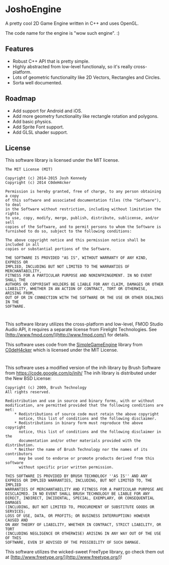 JoshoEngine
===========

A pretty cool 2D Game Engine written in C++ and uses OpenGL.

The code name for the engine is "wow such engine". :)

## Features
* Robust C++ API that is pretty simple.
* Highly abstracted from low-level functionaly, so it's really cross-platform.
* Lots of geometric functionality like 2D Vectors, Rectangles and Circles.
* Sorta well documented.

## Roadmap
* Add support for Android and iOS.
* Add more geometry functionality like rectangle rotation and polygons.
* Add basic physics.
* Add Sprite Font support.
* Add GLSL shader support.

## License

This software library is licensed under the MIT license.

    The MIT License (MIT)
    
    Copyright (c) 2014-2015 Josh Kennedy
    Copyright (c) 2014 C0deH4cker

    Permission is hereby granted, free of charge, to any person obtaining a copy
    of this software and associated documentation files (the "Software"), to deal
    in the Software without restriction, including without limitation the rights
    to use, copy, modify, merge, publish, distribute, sublicense, and/or sell
    copies of the Software, and to permit persons to whom the Software is
    furnished to do so, subject to the following conditions:

    The above copyright notice and this permission notice shall be included in all
    copies or substantial portions of the Software.

    THE SOFTWARE IS PROVIDED "AS IS", WITHOUT WARRANTY OF ANY KIND, EXPRESS OR
    IMPLIED, INCLUDING BUT NOT LIMITED TO THE WARRANTIES OF MERCHANTABILITY,
    FITNESS FOR A PARTICULAR PURPOSE AND NONINFRINGEMENT. IN NO EVENT SHALL THE
    AUTHORS OR COPYRIGHT HOLDERS BE LIABLE FOR ANY CLAIM, DAMAGES OR OTHER
    LIABILITY, WHETHER IN AN ACTION OF CONTRACT, TORT OR OTHERWISE, ARISING FROM,
    OUT OF OR IN CONNECTION WITH THE SOFTWARE OR THE USE OR OTHER DEALINGS IN THE
    SOFTWARE.

#

This software library utilizes the cross-platform and low-level, FMOD Studio Audio API, it requires a separate license from Firelight Technologies. See [http://www.fmod.com/](http://www.fmod.com/) for details.

This software uses code from the [SimpleGameEngine](http://www.github.com/C0deH4cker/SimpleGameEngine) library from [C0deH4cker](http:/www.github.com/C0deH4cker) which is licensed under the MIT License.

#

This software uses a modified version of the inih library by Brush Software from https://code.google.com/p/inih/
The inih library is distributed under the New BSD License:

    Copyright (c) 2009, Brush Technology
    All rights reserved.

    Redistribution and use in source and binary forms, with or without
    modification, are permitted provided that the following conditions are met:
        * Redistributions of source code must retain the above copyright
          notice, this list of conditions and the following disclaimer.
        * Redistributions in binary form must reproduce the above copyright
          notice, this list of conditions and the following disclaimer in the
          documentation and/or other materials provided with the distribution.
        * Neither the name of Brush Technology nor the names of its contributors
          may be used to endorse or promote products derived from this software
          without specific prior written permission.

    THIS SOFTWARE IS PROVIDED BY BRUSH TECHNOLOGY ''AS IS'' AND ANY
    EXPRESS OR IMPLIED WARRANTIES, INCLUDING, BUT NOT LIMITED TO, THE IMPLIED
    WARRANTIES OF MERCHANTABILITY AND FITNESS FOR A PARTICULAR PURPOSE ARE
    DISCLAIMED. IN NO EVENT SHALL BRUSH TECHNOLOGY BE LIABLE FOR ANY
    DIRECT, INDIRECT, INCIDENTAL, SPECIAL, EXEMPLARY, OR CONSEQUENTIAL DAMAGES
    (INCLUDING, BUT NOT LIMITED TO, PROCUREMENT OF SUBSTITUTE GOODS OR SERVICES;
    LOSS OF USE, DATA, OR PROFITS; OR BUSINESS INTERRUPTION) HOWEVER CAUSED AND
    ON ANY THEORY OF LIABILITY, WHETHER IN CONTRACT, STRICT LIABILITY, OR TORT
    (INCLUDING NEGLIGENCE OR OTHERWISE) ARISING IN ANY WAY OUT OF THE USE OF THIS
    SOFTWARE, EVEN IF ADVISED OF THE POSSIBILITY OF SUCH DAMAGE.
    
This software utilizes the wicked-sweet FreeType library, go check them out at [http://www.freetype.org/](http://www.freetype.org/)!
